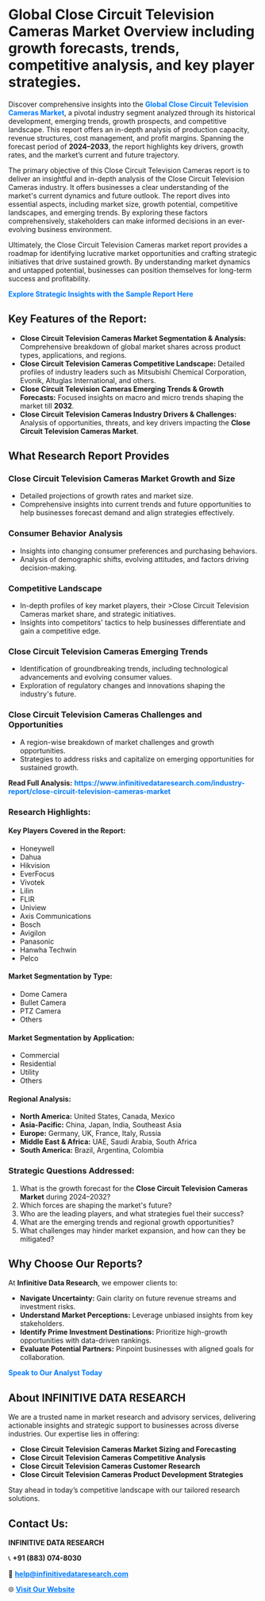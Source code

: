 <h1>Global Close Circuit Television Cameras Market Overview including growth forecasts, trends, competitive analysis, and key player strategies.</h1>
<p>
Discover comprehensive insights into the 
<a href="https://www.infinitivedataresearch.com/industry-report/close-circuit-television-cameras-market" rel="dofollow" style="color: #007BFF; text-decoration: none;"><strong>Global Close Circuit Television Cameras Market</strong></a>, a pivotal industry segment analyzed through its historical development, emerging trends, growth prospects, and competitive landscape. This report offers an in-depth analysis of production capacity, revenue structures, cost management, and profit margins. Spanning the forecast period of <strong>2024–2033</strong>, the report highlights key drivers, growth rates, and the market’s current and future trajectory.
</p>
<p>
The primary objective of this Close Circuit Television Cameras report is to deliver an insightful and in-depth analysis of the Close Circuit Television Cameras industry. It offers businesses a clear understanding of the market's current dynamics and future outlook. The report dives into essential aspects, including market size, growth potential, competitive landscapes, and emerging trends. By exploring these factors comprehensively, stakeholders can make informed decisions in an ever-evolving business environment.
</p>
<p>
Ultimately, the Close Circuit Television Cameras market report provides a roadmap for identifying lucrative market opportunities and crafting strategic initiatives that drive sustained growth. By understanding market dynamics and untapped potential, businesses can position themselves for long-term success and profitability.
</p>
<p>
<a href="https://www.infinitivedataresearch.com/request-sample/reportId=106530" style="color: #007BFF; text-decoration: none;"><strong>Explore Strategic Insights with the Sample Report Here</strong></a>
</p>

<h2>Key Features of the Report:</h2>
<ul>
<li><strong>Close Circuit Television Cameras Market Segmentation & Analysis:</strong> Comprehensive breakdown of global market shares across product types, applications, and regions.</li>
<li><strong>Close Circuit Television Cameras Competitive Landscape:</strong> Detailed profiles of industry leaders such as Mitsubishi Chemical Corporation, Evonik, Altuglas International, and others.</li>
<li><strong>Close Circuit Television Cameras Emerging Trends & Growth Forecasts:</strong> Focused insights on macro and micro trends shaping the market till <strong>2032</strong>.</li>
<li><strong>Close Circuit Television Cameras Industry Drivers & Challenges:</strong> Analysis of opportunities, threats, and key drivers impacting the <strong>Close Circuit Television Cameras Market</strong>.</li>
</ul>

<h2>What Research Report Provides</h2>
<h3>Close Circuit Television Cameras Market Growth and Size</h3>
<ul>
<li>Detailed projections of growth rates and market size.</li>
<li>Comprehensive insights into current trends and future opportunities to help businesses forecast demand and align strategies effectively.</li>
</ul>

<h3>Consumer Behavior Analysis</h3>
<ul>
<li>Insights into changing consumer preferences and purchasing behaviors.</li>
<li>Analysis of demographic shifts, evolving attitudes, and factors driving decision-making.</li>
</ul>

<h3>Competitive Landscape</h3>
<ul>
<li>In-depth profiles of key market players, their >Close Circuit Television Cameras market share, and strategic initiatives.</li>
<li>Insights into competitors' tactics to help businesses differentiate and gain a competitive edge.</li>
</ul>

<h3>Close Circuit Television Cameras Emerging Trends</h3>
<ul>
<li>Identification of groundbreaking trends, including technological advancements and evolving consumer values.</li>
<li>Exploration of regulatory changes and innovations shaping the industry's future.</li>
</ul>

<h3>Close Circuit Television Cameras Challenges and Opportunities</h3>
<ul>
<li>A region-wise breakdown of market challenges and growth opportunities.</li>
<li>Strategies to address risks and capitalize on emerging opportunities for sustained growth.</li>
</ul>
<p><strong>Read Full Analysis:</strong> <a href="https://www.infinitivedataresearch.com/industry-report/close-circuit-television-cameras-market" rel="dofollow" style="color: #007BFF; text-decoration: none;"><strong>https://www.infinitivedataresearch.com/industry-report/close-circuit-television-cameras-market</strong></a></p>
<h3>Research Highlights:</h3>
<h4>Key Players Covered in the Report:</h4>
<ul><li>Honeywell</li><li>Dahua</li><li>Hikvision</li><li>EverFocus</li><li>Vivotek</li><li>Lilin</li><li>FLIR</li><li>Uniview</li><li>Axis Communications</li><li>Bosch</li><li>Avigilon</li><li>Panasonic</li><li>Hanwha Techwin</li><li>Pelco</li></ul>
<h4>Market Segmentation by Type:</h4>
<ul><li>Dome Camera</li><li>Bullet Camera</li><li>PTZ Camera</li><li>Others</li></ul>
<h4>Market Segmentation by Application:</h4>
<ul><li>Commercial</li><li>Residential</li><li>Utility</li><li>Others</li></ul>

<h4>Regional Analysis:</h4>
<ul>
<li><strong>North America:</strong> United States, Canada, Mexico</li>
<li><strong>Asia-Pacific:</strong> China, Japan, India, Southeast Asia</li>
<li><strong>Europe:</strong> Germany, UK, France, Italy, Russia</li>
<li><strong>Middle East & Africa:</strong> UAE, Saudi Arabia, South Africa</li>
<li><strong>South America:</strong> Brazil, Argentina, Colombia</li>
</ul>

<h3>Strategic Questions Addressed:</h3>
<ol>
<li>What is the growth forecast for the <strong>Close Circuit Television Cameras Market</strong> during 2024–2032?</li>
<li>Which forces are shaping the market's future?</li>
<li>Who are the leading players, and what strategies fuel their success?</li>
<li>What are the emerging trends and regional growth opportunities?</li>
<li>What challenges may hinder market expansion, and how can they be mitigated?</li>
</ol>

<h2>Why Choose Our Reports?</h2>
<p>At <strong>Infinitive Data Research</strong>, we empower clients to:</p>
<ul>
<li><strong>Navigate Uncertainty:</strong> Gain clarity on future revenue streams and investment risks.</li>
<li><strong>Understand Market Perceptions:</strong> Leverage unbiased insights from key stakeholders.</li>
<li><strong>Identify Prime Investment Destinations:</strong> Prioritize high-growth opportunities with data-driven rankings.</li>
<li><strong>Evaluate Potential Partners:</strong> Pinpoint businesses with aligned goals for collaboration.</li>
</ul>
<p><a href="https://www.infinitivedataresearch.com/industry-report/close-circuit-television-cameras-market" rel="dofollow" style="color: #007BFF; text-decoration: none;"><strong>Speak to Our Analyst Today</strong></a></p>

<h2>About INFINITIVE DATA RESEARCH</h2>
<p>We are a trusted name in market research and advisory services, delivering actionable insights and strategic support to businesses across diverse industries. Our expertise lies in offering:</p>
<ul>
<li><strong>Close Circuit Television Cameras Market Sizing and Forecasting</strong></li>
<li><strong>Close Circuit Television Cameras Competitive Analysis</strong></li>
<li><strong>Close Circuit Television Cameras Customer Research</strong></li>
<li><strong>Close Circuit Television Cameras Product Development Strategies</strong></li>
</ul>
<p>Stay ahead in today’s competitive landscape with our tailored research solutions.</p>

<h2>Contact Us:</h2>
<p><strong>INFINITIVE DATA RESEARCH</strong></p>
<p>📞 <strong>+91 (883) 074-8030</strong></p>
<p>📧 <strong><a href="mailto:help@infinitivedataresearch.com" style="color: #007BFF;">help@infinitivedataresearch.com</a></strong></p>
<p>🌐 <strong><a href="https://www.infinitivedataresearch.com" rel="dofollow" style="color: #007BFF;">Visit Our Website</a></strong></p>